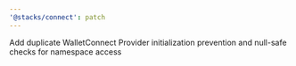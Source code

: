 ```yaml
---
'@stacks/connect': patch
---
```


Add duplicate WalletConnect Provider initialization prevention and null-safe checks for namespace access
